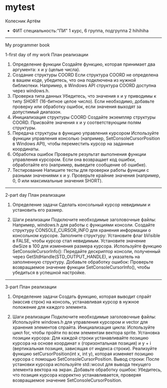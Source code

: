 # mytest
Колесник
Артём
+ ФИТ
специальность:"ПИ"
1 курс, 6 группа, подгруппа 2
hihihiha
________________________________________________________________________________________________________________________________________________________________________________________________________________________________________________________________________________________________
My programmer book

1-first day of my work
План реализации
1. Определение функции
Создайте функцию, которая принимает два аргумента: x и y (целые числа).
2. Создание структуры COORD
Если структура COORD не определена в вашем коде, убедитесь, что она подключена из нужной библиотеки.
Например, в Windows API структура COORD доступна через windows.h.
3. Проверка типа данных
Убедитесь, что значения x и y приводимы к типу SHORT (16-битное целое число).
Если необходимо, добавьте проверку или обработку ошибок, если значения выходят за допустимый диапазон.
4. Инициализация структуры COORD
Создайте экземпляр структуры COORD.
Присвойте значения x и y соответствующим полям структуры.
5. Передача структуры в функцию управления курсором
Используйте функции управления консолью (например, SetConsoleCursorPosition в Windows API), чтобы переместить курсор на заданные координаты.
6. Обработка ошибок
Проверьте результат выполнения функции управления курсором.
Если она возвращает код ошибки, обработайте его (например, выведите сообщение об ошибке).
7. Тестирование
Напишите тесты для проверки работы функции с разными значениями x и y.
Проверьте крайние значения (например, 0, 0 или максимальные значения SHORT).
________________________________________________________________________________________________________________________________________________________________________________________________________________________________________________________________________________________________
2-part day
План реализации
1. Определение задачи
Сделать консольный курсор невидимым и установить его размер.

3. Шаги реализации
Подключите необходимые заголовочные файлы:
Например, windows.h для работы с функциями консоли.
Создайте структуру CONSOLE_CURSOR_INFO для хранения информации о консольном курсоре.
Заполните структуру:
Установите флаг bVisible в FALSE, чтобы курсор стал невидимым.
Установите значение dwSize в 100 для изменения размера курсора.
Используйте функцию SetConsoleCursorInfo():
Передайте дескриптор консоли, полученный через GetStdHandle(STD_OUTPUT_HANDLE), и указатель на заполненную структуру.
Добавьте обработку ошибок:
Проверьте возвращаемое значение функции SetConsoleCursorInfo(), чтобы убедиться в успешной настройке.
________________________________________________________________________________________________________________________________________________________________________________________________________________________________________________________________________________________________
3-part
План реализации
1. Определение задачи
Создать функцию, которая выводит спрайт (массив строк) на консоль, устанавливая курсор в нужное положение для каждого элемента.

2. Шаги реализации
Подключите необходимые заголовочные файлы:
Используйте windows.h для управления курсором и vector для хранения элементов спрайта.
Инициализация цикла:
Используйте цикл for, чтобы пройти по всем элементам вектора sprite.
Установка позиции курсора:
Для каждой строки устанавливайте позицию курсора на основе координат x (горизонтальная позиция) и y + i (вертикальная позиция, зависящая от индекса строки).
Реализуйте функцию setCursorPosition(int x, int y), которая изменяет позицию курсора с помощью SetConsoleCursorPosition.
Вывод строки:
После установки курсора используйте std::wcout для вывода текущего элемента вектора на экран.
Добавьте обработку ошибок:
Убедитесь, что позиция курсора корректно устанавливается, проверяя возвращаемое значение SetConsoleCursorPosition.
